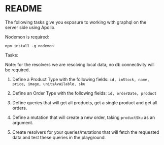 # README

The following tasks give you exposure to working with graphql on the server side using Apollo.

Nodemon is required:

`npm install -g nodemon`

Tasks:

Note: for the resolvers we are resolving local data, no db connectivity will be required.

1. Define a Product Type with the following fields:
   `id, inStock, name, price, image, unitsAvailable, sku`

2. Define an Order Type with the following fields:
   `id, orderDate, product`

3. Define queries that will get all products, get a single product and get all orders.

4. Define a mutation that will create a new order, taking `productSku` as an argument.

5. Create resolvers for your queries/mutations that will fetch the requested data and test these queries in the playground.
